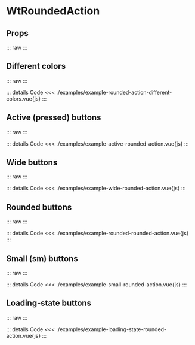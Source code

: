 <script setup>
import Docs from './wt-rounded-action-docs.vue';
import ExampleActiveRoundedAction from './examples/example-active-rounded-action.vue';
import ExampleLoadingStateRoundedAction from './examples/example-loading-state-rounded-action.vue';
import ExampleWideRoundedAction from './examples/example-wide-rounded-action.vue';
import ExampleRoundedActionDifferentColors from './examples/example-rounded-action-different-colors.vue';
import ExampleRoundedRoundedAction from './examples/example-rounded-rounded-action.vue';
import ExampleSmallRoundedAction from './examples/example-small-rounded-action.vue';
</script>

# WtRoundedAction

## Props

::: raw
<Docs />
:::

## Different colors

::: raw
<ExampleRoundedActionDifferentColors />
:::

::: details Code
<<< ./examples/example-rounded-action-different-colors.vue{js}
:::

## Active (pressed) buttons

::: raw
<ExampleActiveRoundedAction />
:::

::: details Code
<<< ./examples/example-active-rounded-action.vue{js}
:::

## Wide buttons

::: raw
<ExampleWideRoundedAction />
:::

::: details Code
<<< ./examples/example-wide-rounded-action.vue{js}
:::

## Rounded buttons

::: raw
<ExampleRoundedRoundedAction />
:::

::: details Code
<<< ./examples/example-rounded-rounded-action.vue{js}
:::

## Small (sm) buttons

::: raw
<ExampleSmallRoundedAction />
:::

::: details Code
<<< ./examples/example-small-rounded-action.vue{js}
:::

## Loading-state buttons

::: raw
<ExampleLoadingStateRoundedAction />
:::

::: details Code
<<< ./examples/example-loading-state-rounded-action.vue{js}
:::
